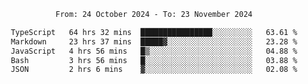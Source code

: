 <div align="center">
<p style="text-align: center;">
<!--START_SECTION:waka-->

```txt
From: 24 October 2024 - To: 23 November 2024

TypeScript   64 hrs 32 mins  ████████████████░░░░░░░░░   63.61 %
Markdown     23 hrs 37 mins  █████▓░░░░░░░░░░░░░░░░░░░   23.28 %
JavaScript   4 hrs 56 mins   █▒░░░░░░░░░░░░░░░░░░░░░░░   04.88 %
Bash         3 hrs 56 mins   █░░░░░░░░░░░░░░░░░░░░░░░░   03.88 %
JSON         2 hrs 6 mins    ▓░░░░░░░░░░░░░░░░░░░░░░░░   02.08 %
```

<!--END_SECTION:waka-->
</p>
</div>
